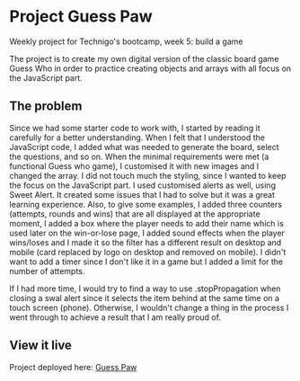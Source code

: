 # Project Guess Paw

Weekly project for Technigo's bootcamp, week 5: build a game

The project is to create my own digital version of the classic board game Guess Who in order to practice creating objects and arrays with all focus on the JavaScript part.

## The problem

Since we had some starter code to work with, I started by reading it carefully for a better understanding. When I felt that I understood the JavaScript code, I added what was needed to generate the board, select the questions, and so on. When the minimal requirements were met (a functional Guess who game), I customised it with new images and I changed the array. I did not touch much the styling, since I wanted to keep the focus on the JavaScript part. I used customised alerts as well, using Sweet Alert. It created some issues that I had to solve but it was a great learning experience. Also, to give some examples, I added three counters (attempts, rounds and wins) that are all displayed at the appropriate moment, I added a box where the player needs to add their name which is used later on the win-or-lose page, I added sound effects when the player wins/loses and I made it so the filter has a different result on desktop and mobile (card replaced by logo on desktop and removed on mobile). I didn't want to add a timer since I don't like it in a game but I added a limit for the number of attempts.

If I had more time, I would try to find a way to use .stopPropagation when closing a swal alert since it selects the item behind at the same time on a touch screen (phone). Otherwise, I wouldn't change a thing in the process I went through to achieve a result that I am really proud of.

## View it live

Project deployed here: [Guess Paw](https://guess-paw.netlify.app/)
